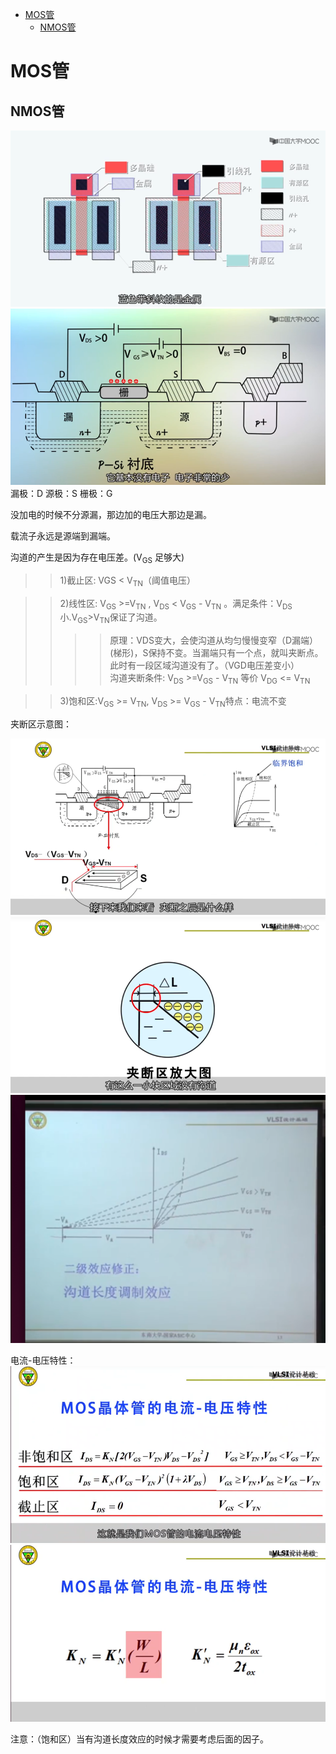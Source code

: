 - [MOS管](#mos管)
  - [NMOS管](#nmos管)

# MOS管

## NMOS管
![](pic/NMOS.png)
![](pic/NMOS_2.png)
漏极：D 源极：S 栅极：G


没加电的时候不分源漏，那边加的电压大那边是漏。

载流子永远是源端到漏端。

沟道的产生是因为存在电压差。(V<sub>GS</sub> 足够大)


>>1)截止区: VGS</sub> < V<sub>TN</sub>（阈值电压）  

>>2)线性区: V<sub>GS</sub> >=V<sub>TN</sub> , V<sub>DS</sub> < V<sub>GS</sub> -    V<sub>TN</sub> 。满足条件：V<sub>DS</sub>小.V<sub>GS</sub>>V<sub>TN</sub>保证了沟道。  
>>>>原理：VDS变大，会使沟道从均匀慢慢变窄（D漏端）(梯形)，S保持不变。当漏端只有一个点，就叫夹断点。此时有一段区域沟道没有了。（VGD电压差变小）  
>>>>沟道夹断条件: V<sub>DS</sub> >=V<sub>GS</sub> - V<sub>TN</sub> 等价 V<sub>DG</sub> <= V<sub>TN</sub>  

>>3)饱和区:V<sub>GS</sub> >= V<sub>TN</sub>, V<sub>DS</sub> >= V<sub>GS</sub> - V<sub>TN</sub>特点：电流不变  



夹断区示意图：  

![](pic/NMOS_3.png)
![](pic/NMOS_夹断区间.png)  
![](pic/NMOS_沟道长度调制效应.png)
  

电流-电压特性：
![](pic/NMOS_电流电压特性.png)   
![](pic/NMOS_电流电压特性系数.png)  

注意：（饱和区）当有沟道长度效应的时候才需要考虑后面的因子。  
